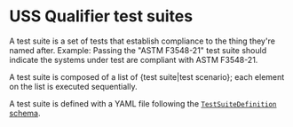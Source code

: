 # USS Qualifier test suites

A test suite is a set of tests that establish compliance to the thing they're named after.  Example: Passing the "ASTM F3548-21" test suite should indicate the systems under test are compliant with ASTM F3548-21.

A test suite is composed of a list of {test suite|test scenario}; each element on the list is executed sequentially.

A test suite is defined with a YAML file following the [`TestSuiteDefinition` schema](definitions.py).
